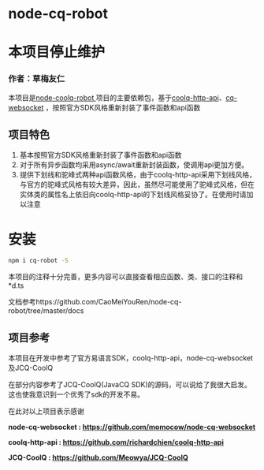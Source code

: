 # node-cq-robot
# 本项目停止维护
### 作者：草梅友仁

本项目是[node-coolq-robot ](https://github.com/CaoMeiYouRen/node-coolq-robot)项目的主要依赖包，基于[coolq-http-api]( https://github.com/richardchien/coolq-http-api)、[cq-websocket](https://github.com/momocow/node-cq-websocket) ，按照官方SDK风格重新封装了事件函数和api函数

## 项目特色

1.  基本按照官方SDK风格重新封装了事件函数和api函数
2.  对于所有异步函数均采用async/await重新封装函数，使调用api更加方便。
3.  提供下划线和驼峰式两种api函数风格，由于coolq-http-api采用下划线风格，与官方的驼峰式风格有较大差异，因此，虽然尽可能使用了驼峰式风格，但在实体类的属性名上依旧向coolq-http-api的下划线风格妥协了。在使用时请加以注意

# 安装

```bash
npm i cq-robot -S
```
本项目的注释十分完善，更多内容可以直接查看相应函数、类、接口的注释和*d.ts

文档参考https://github.com/CaoMeiYouRen/node-cq-robot/tree/master/docs

## 项目参考

本项目在开发中参考了官方易语言SDK，coolq-http-api，node-cq-websocket及JCQ-CoolQ

在部分内容参考了JCQ-CoolQ(JavaCQ SDK)的源码，可以说给了我很大启发。这也使我意识到一个优秀了sdk的开发不易。

在此对以上项目表示感谢

**node-cq-websocket : https://github.com/momocow/node-cq-websocket**

**coolq-http-api : https://github.com/richardchien/coolq-http-api**

**JCQ-CoolQ : https://github.com/Meowya/JCQ-CoolQ**


